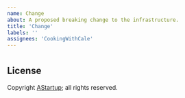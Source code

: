 ```yaml
---
name: Change
about: A proposed breaking change to the infrastructure.
title: 'Change'
labels: ''
assignees: 'CookingWithCale'
---
```

#



## License

Copyright [AStartup](https://astartup.net); all rights reserved.
